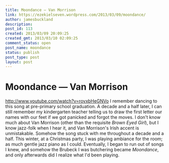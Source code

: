 ```yaml
---
title: Moondance — Van Morrison
link: https://ezekielseven.wordpress.com/2013/03/09/moondance/
author: jamesbuckland
description: 
post_id: 113
created: 2013/03/09 20:09:25
created_gmt: 2013/03/10 02:09:25
comment_status: open
post_name: moondance
status: publish
post_type: post
layout: post
---
```


# Moondance — Van Morrison

http://www.youtube.com/watch?v=rovxbHeGNVo I remember dancing to this song at pre-primary school graduation. A decade and a half later, I can still remember my kindergarten teacher telling us to draw the first letter our names with our feet if we got panicked and forgot the moves. I don't know much about Van Morrison (other than the requisite _Brown Eyed Girl_), but I know jazz-folk when I hear it, and Van Morrison's Irish accent is unmistakable. Somehow the song stuck with me throughout a decade and a half. This winter, at a Christmas party, I was playing ambiance for the room; as much gentle jazz piano as I could. Eventually, I began to run out of songs I knew, and somehow the Brubeck I was butchering became _Moondance_, and only afterwards did I realize what I'd been playing.
